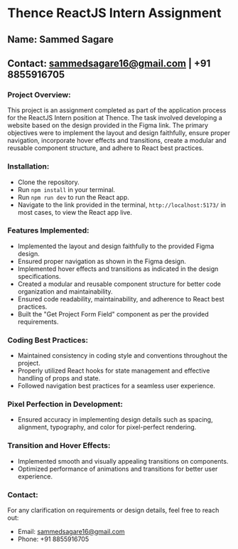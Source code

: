 # Thence ReactJS Intern Assignment

## Name: Sammed Sagare

## Contact: sammedsagare16@gmail.com | +91 8855916705

### Project Overview:

This project is an assignment completed as part of the application process for the ReactJS Intern position at Thence. The task involved developing a website based on the design provided in the Figma link. The primary objectives were to implement the layout and design faithfully, ensure proper navigation, incorporate hover effects and transitions, create a modular and reusable component structure, and adhere to React best practices.

### Installation:

- Clone the repository.
- Run `npm install` in your terminal.
- Run `npm run dev` to run the React app.
- Navigate to the link provided in the terminal, `http://localhost:5173/` in most cases, to view the React app live.

### Features Implemented:

- Implemented the layout and design faithfully to the provided Figma design.
- Ensured proper navigation as shown in the Figma design.
- Implemented hover effects and transitions as indicated in the design specifications.
- Created a modular and reusable component structure for better code organization and maintainability.
- Ensured code readability, maintainability, and adherence to React best practices.
- Built the "Get Project Form Field" component as per the provided requirements.

### Coding Best Practices:

- Maintained consistency in coding style and conventions throughout the project.
- Properly utilized React hooks for state management and effective handling of props and state.
- Followed navigation best practices for a seamless user experience.

### Pixel Perfection in Development:

- Ensured accuracy in implementing design details such as spacing, alignment, typography, and color for pixel-perfect rendering.

### Transition and Hover Effects:

- Implemented smooth and visually appealing transitions on components.
- Optimized performance of animations and transitions for better user experience.

### Contact:

For any clarification on requirements or design details, feel free to reach out:

- Email: sammedsagare16@gmail.com
- Phone: +91 8855916705

